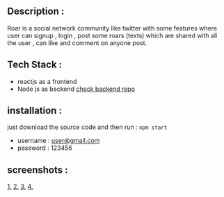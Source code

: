 ## Description : 
Roar is a social network community like twitter with some features where user can signup , login , post some roars (texts) which are shared with all the user , can like and comment on anyone post.

## Tech Stack : 
- reactjs as a frontend 
- Node js as backend [check backend repo](https://github.com/amrgamal91/roar-social-network-backend)

## installation : 
just download the source code and then run : `npm start`
- username : user@gmail.com
- password : 123456

## screenshots : 
[1.](https://github.com/amrgamal91/roar-social-network/blob/master/screenshots/1.png)
[2.](https://github.com/amrgamal91/roar-social-network/blob/master/screenshots/2.png)
[3.](https://github.com/amrgamal91/roar-social-network/blob/master/screenshots/3.png)
[4.](https://github.com/amrgamal91/roar-social-network/blob/master/screenshots/4.png)
